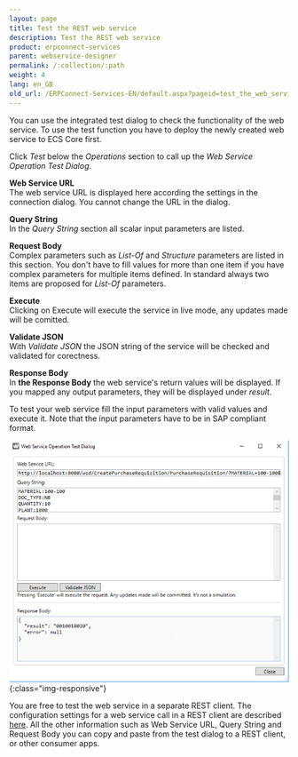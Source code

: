 ```yaml
---
layout: page
title: Test the REST web service
description: Test the REST web service
product: erpconnect-services
parent: webservice-designer
permalink: /:collection/:path
weight: 4
lang: en_GB
old_url: /ERPConnect-Services-EN/default.aspx?pageid=test_the_web_service
---
```


You can use the integrated test dialog to check the functionality of the web service. To use the test function you have to deploy the newly created web service to ECS Core first. 

Click *Test* below the *Operations* section to call up the *Web Service Operation Test Dialog*.

**Web Service URL**<br>
The web service URL is displayed here according the settings in the connection dialog. You cannot change the URL in the dialog.

**Query String**<br>
In the *Query String* section all scalar input parameters are listed. 

**Request Body**<br>
Complex parameters such as *List-Of* and *Structure* parameters are listed in this section. You don't have to fill values for more than one item if you have complex parameters for multiple items defined. In standard always two items are proposed for *List-Of* parameters.

**Execute**<br>
Clicking on Execute will execute the service in live mode, any updates made will be comitted.  

**Validate JSON**<br>
With *Validate JSON* the JSON string of the service will be checked and validated for corectness.

**Response Body**<br>
In **the Response Body** the web service's return values will be displayed. If you mapped any output parameters, they will be displayed under *result*.  

To test your web service fill the input parameters with valid values and execute it. Note that the input parameters have to be in SAP compliant format. 

![ecscore-webservices20](/img/content/ecscore-webservices20.png){:class="img-responsive"}

You are free to test the web service in a separate REST client. The configuration settings for a web service call in a REST client are described [here]().  All the other information such as Web Service URL, Query String and Request Body you can copy and paste from the test dialog to a REST client, or other consumer apps.   

